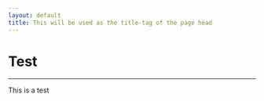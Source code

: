 ```yaml
---
layout: default
title: This will be used as the title-tag of the page head
---
```


# Test

----------------------------------------------------------

This is a test
